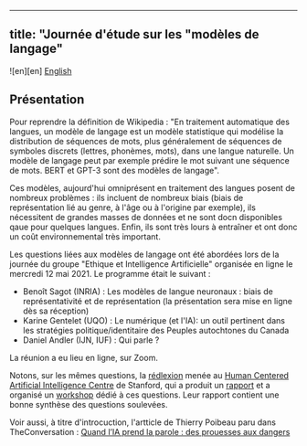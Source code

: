
---
title: "Journée d'étude sur les "modèles de langage"
---
![en][en] [English](en/modeles.md)


## Présentation

Pour reprendre la définition de Wikipedia : "En traitement automatique des langues, un modèle de langage est un modèle statistique qui modélise la distribution de séquences de mots, plus généralement de séquences de symboles discrets (lettres, phonèmes, mots), dans une langue naturelle. Un modèle de langage peut par exemple prédire le mot suivant une séquence de mots. BERT et GPT-3 sont des modèles de langage".

Ces modèles, aujourd'hui omniprésent en traitement des langues posent de nombreux problèmes : ils incluent de nombreux biais (biais de représentation lié au  genre, à l'âge ou à l'origine par exemple), ils nécessitent de grandes masses de données et ne sont docn disponibles qaue pour quelques langues. Enfin, ils sont très lours à entraîner et ont donc un coût environnemental très important.  


Les questions liées aux modèles de langage ont été abordées lors de la journée du groupe "Ethique et Intelligence Artificielle" organisée en ligne le mercredi 12 mai 2021. Le programme était le suivant :

* Benoît Sagot (INRIA) : Les modèles de langue neuronaux : biais de représentativité et de représentation  (la présentation sera mise en ligne dès sa réception)
* Karine Gentelet (UQO) : Le numérique (et l'IA): un outil pertinent dans les stratégies politique/identitaire des Peuples autochtones du Canada
* Daniel Andler (IJN, IUF) : Qui parle ?

La réunion a eu lieu en ligne, sur Zoom. 

Notons, sur les mêmes questions, la [rédlexion](https://hai.stanford.edu/news/reflections-foundation-models) menée au [Human Centered Artificial Intelligence Centre](https://hai.stanford.edu/) de Stanford, qui a produit un [rapport](https://arxiv.org/abs/2108.07258) et a organisé un [workshop](https://crfm.stanford.edu/workshop.html) dédié à ces questions. Leur rapport contient une bonne synthèse des questions soulevées. 

Voir aussi, à titre d'introcuction, l'artticle de Thierry Poibeau paru dans TheConversation : [Quand l’IA prend la parole : des prouesses aux dangers
](https://theconversation.com/quand-lia-prend-la-parole-des-prouesses-aux-dangers-153495)

